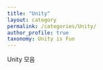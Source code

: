 ```yaml
---
title: "Unity"
layout: category
permalink: /categories/Unity/
author_profile: true
taxonomy: Unity is Fun 
---
```

Unity 모음
